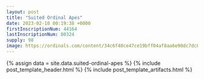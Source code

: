 ```yaml
---
layout: post
title: "Suited Ordinal Apes"
date: 2023-02-10 00:19:38 +0000
firstInscriptionNum: 44164
lastInscriptionNum: 80324
supply: 98
image: https://ordinals.com/content/34c6f40ce47ce19bff04af8aa6e90dc7dc82a7067b471e6cdf0f70c39cd9ff71i0
---
```

{% assign data = site.data.suited-ordinal-apes %}
{% include post_template_header.html %}
{% include post_template_artifacts.html %}